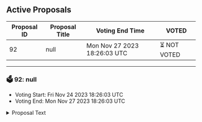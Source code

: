 ## Active Proposals

| Proposal ID | Proposal Title | Voting End Time | VOTED |
|-------------|----------------|-----------------|-------|
| 92 | null | Mon Nov 27 2023 18:26:03 UTC | ⏳ NOT VOTED |

---

### 🗳 92: null
- Voting Start: Fri Nov 24 2023 18:26:03 UTC
- Voting End: Mon Nov 27 2023 18:26:03 UTC

<details>
<summary>Proposal Text</summary>
 
null
</details>
